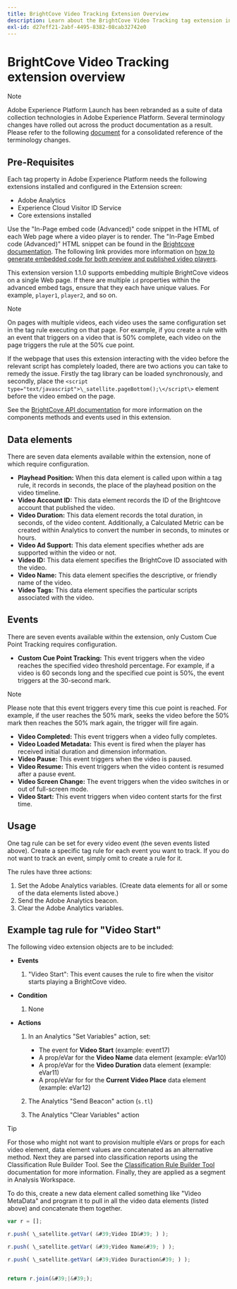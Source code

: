 ```yaml
---
title: BrightCove Video Tracking Extension Overview
description: Learn about the BrightCove Video Tracking tag extension in Adobe Experience Platform.
exl-id: d27eff21-2abf-4495-8382-08cab32742e0
---
```

# BrightCove Video Tracking extension overview

>[!NOTE]
>
>Adobe Experience Platform Launch has been rebranded as a suite of data collection technologies in Adobe Experience Platform. Several terminology changes have rolled out across the product documentation as a result. Please refer to the following [document](../../../term-updates.md) for a consolidated reference of the terminology changes.

## Pre-Requisites

Each tag property in Adobe Experience Platform needs the following extensions installed and configured in the Extension screen:

* Adobe Analytics
* Experience Cloud Visitor ID Service
* Core extensions installed

Use the "In-Page embed code (Advanced)" code snippet in the HTML of each Web page where a video player is to render. The "In-Page Embed code (Advanced)" HTML snippet can be found in the [Brightcove documentation](https://studio.support.brightcove.com/publish/choosing-correct-embed-code.html#inpage). The following link provides more information on [how to generate embedded code for both preview and published video players](https://studio.support.brightcove.com/players/generating-player-embed-code.html).

This extension version 1.1.0 supports embedding multiple BrightCove videos on a single Web page. If there are multiple `id` properties within the advanced embed tags, ensure that they each have unique values. For example, `player1`, `player2`, and so on.

>[!NOTE]
>
>On pages with multiple videos, each video uses the same configuration set in the tag rule executing on that page. For example, if you create a rule with an event that triggers on a video that is 50% complete, each video on the page triggers the rule at the 50% cue point.

If the webpage that uses this extension interacting with the video before the relevant script has completely loaded, there are two actions you can take to remedy the issue. Firstly the tag library can be loaded synchronously, and secondly, place the `<script type="text/javascript">\_satellite.pageBottom();\</script\>` element before the video embed on the page.

See the [BrightCove API documentation](https://docs.brightcove.com/brightcove-player/1.x/Player.html#vjsplayer) for more information on the components methods and events used in this extension. 

## Data elements

There are seven data elements available within the extension, none of which require configuration.

* **Playhead Position:** When this data element is called upon within a tag rule, it records in seconds, the place of the playhead position on the video timeline.
* **Video Account ID:** This data element records the ID of the Brightcove account that published the video.
* **Video Duration:** This data element records the total duration, in seconds, of the video content. Additionally, a Calculated Metric can be created within Analytics to convert the number in seconds, to minutes or hours.
* **Video Ad Support:** This data element specifies whether ads are supported within the video or not.
* **Video ID:** This data element specifies the BrightCove ID associated with the video.
* **Video Name:** This data element specifies the descriptive, or friendly name of the video.
* **Video Tags:** This data element specifies the particular scripts associated with the video.

## Events

There are seven events available within the extension, only Custom Cue Point Tracking requires configuration.

* **Custom Cue Point Tracking:** This event triggers when the video reaches the specified video threshold percentage. For example, if a video is 60 seconds long and the specified cue point is 50%, the event triggers at the 30-second mark.

>[!NOTE]
>
>Please note that this event triggers every time this cue point is reached. For example, if the user reaches the 50% mark, seeks the video before the 50% mark then reaches the 50% mark again, the trigger will fire again.

* **Video Completed:** This event triggers when a video fully completes.
* **Video Loaded Metadata:** This event is fired when the player has received initial duration and dimension information.
* **Video Pause:** This event triggers when the video is paused.
* **Video Resume:** This event triggers when the video content is resumed after a pause event.
* **Video Screen Change:** The event triggers when the video switches in or out of full-screen mode.
* **Video Start:** This event triggers when video content starts for the first time.

## Usage

One tag rule can be set for every video event (the seven events listed above). Create a specific tag rule for each event you want to track. If you do not want to track an event, simply omit to create a rule for it.

The rules have three actions:

1. Set the Adobe Analytics variables. (Create data elements for all or some of the data elements listed above.)
1. Send the Adobe Analytics beacon.
1. Clear the Adobe Analytics variables.

## Example tag rule for "Video Start"

The following video extension objects are to be included:

* **Events**

  1. "Video Start": This event causes the rule to fire when the visitor starts playing a BrightCove video.

* **Condition** 

  1. None

* **Actions**

  1. In an Analytics "Set Variables" action, set:

      * The event for **Video Start** (example: event17)
      * A prop/eVar for the **Video Name** data element (example: eVar10)
      * A prop/eVar for the **Video Duration** data element (example: eVar11)
      * A prop/eVar for for the **Current Video Place** data element (example: eVar12)

  1. The Analytics "Send Beacon" action (`s.tl`)
  1. The Analytics "Clear Variables" action

>[!TIP]
>
>For those who might not want to provision multiple eVars or props for each video element, data element values are concatenated as an alternative method. Next they are parsed into classification reports using the Classification Rule Builder Tool. See the [Classification Rule Builder Tool](https://experienceleague.adobe.com/docs/analytics/components/classifications/classifications-rulebuilder/classification-rule-builder.html) documentation for more information. Finally, they are applied as a segment in Analysis Workspace.
>
>To do this, create a new data element called something like "Video MetaData" and program it to pull in all the video data elements (listed above) and concatenate them together.

```javascript
var r = [];

r.push( \_satellite.getVar( &#39;Video ID&#39; ) );

r.push( \_satellite.getVar( &#39;Video Name&#39; ) );

r.push( \_satellite.getVar( &#39;Video Duraction&#39; ) );


return r.join(&#39;|&#39;);
```

